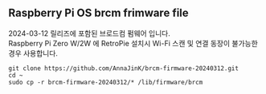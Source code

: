 ## Raspberry Pi OS brcm frimware file
2024-03-12 릴리즈에 포함된 브로드컴 펌웨어 입니다.  
Raspberry Pi Zero W/2W 에 RetroPie 설치시 Wi-Fi 스캔 및 연결 동장이 불가능한 경우 사용합니다.

```
git clone https://github.com/AnnaJinK/brcm-firmware-20240312.git
cd ~
sudo cp -r brcm-firmware-20240312/* /lib/firmware/brcm
```
